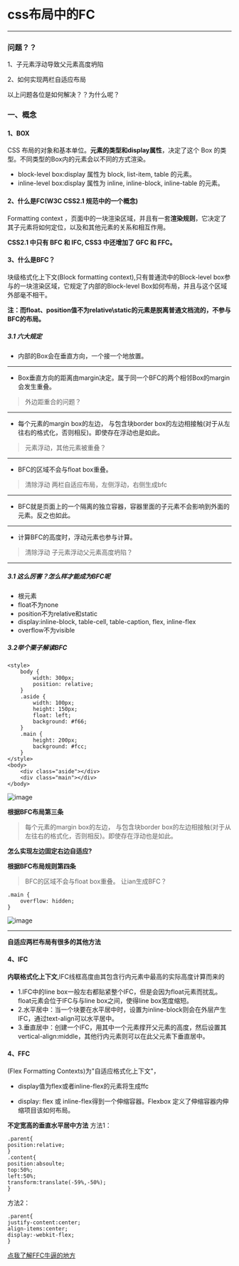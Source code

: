 # css布局中的FC

---

### 问题？？

1、子元素浮动导致父元素高度坍陷

2、如何实现两栏自适应布局

以上问题各位是如何解决？？为什么呢？

### 一、概念
#### 1、BOX
  CSS 布局的对象和基本单位。**元素的类型和display属性**，决定了这个 Box 的类型。不同类型的Box内的元素会以不同的方式渲染。

- block-level box:display 属性为 block, list-item, table 的元素。
- inline-level box:display 属性为 inline, inline-block, inline-table 的元素。

#### 2、什么是FC(W3C CSS2.1 规范中的一个概念)

Formatting context ，页面中的一块渲染区域，并且有一套**渲染规则**，它决定了其子元素将如何定位，以及和其他元素的关系和相互作用。

**CSS2.1 中只有 BFC 和 IFC, CSS3 中还增加了 GFC 和 FFC。**

#### 3、什么是BFC？
块级格式化上下文(Block formatting context),只有普通流中的Block-level box参与的一块渲染区域，它规定了内部的Block-level Box如何布局，并且与这个区域外部毫不相干。

**注：而float、position值不为relative\static的元素是脱离普通文档流的，不参与BFC的布局。**
##### 3.1 六大规定
- 内部的Box会在垂直方向，一个接一个地放置。

---

- Box垂直方向的距离由margin决定。属于同一个BFC的两个相邻Box的margin会发生重叠。

> 外边距重合的问题？

---

- 每个元素的margin box的左边， 与包含块border box的左边相接触(对于从左往右的格式化，否则相反)。即使存在浮动也是如此。

> 元素浮动，其他元素被重叠？

---

- BFC的区域不会与float box重叠。

> 清除浮动
> 两栏自适应布局，左侧浮动，右侧生成bfc

---
- BFC就是页面上的一个隔离的独立容器，容器里面的子元素不会影响到外面的元素。反之也如此。

---
- 计算BFC的高度时，浮动元素也参与计算。
> 清除浮动
> 子元素浮动父元素高度坍陷？

---
##### 3.1 这么厉害？怎么样才能成为BFC呢

- 根元素
- float不为none
- position不为relative和static
- display:inline-block, table-cell, table-caption, flex, inline-flex
- overflow不为visible


##### 3.2举个栗子解读BFC

```
<style>
    body {
        width: 300px;
        position: relative;
    }
    .aside {
        width: 100px;
        height: 150px;
        float: left;
        background: #f66;
    }
    .main {
        height: 200px;
        background: #fcc;
    }
</style>
<body>
    <div class="aside"></div>
    <div class="main"></div>
</body>
```
![image](https://mabiao8023.github.io/web-flex/float1.png)

**根据BFC布局第三条**
> 每个元素的margin box的左边， 与包含块border box的左边相接触(对于从左往右的格式化，否则相反)。即使存在浮动也是如此。

**怎么实现左边固定右边自适应?**

**根据BFC布局规则第四条**
> BFC的区域不会与float box重叠。
让ian生成BFC？

```
.main {
    overflow: hidden;
}
```

![image](https://mabiao8023.github.io/web-flex/float2.png)

---

**自适应两栏布局有很多的其他方法**

#### 4、IFC
**内联格式化上下文**,IFC线框高度由其包含行内元素中最高的实际高度计算而来的

- 1.IFC中的line box一般左右都贴紧整个IFC，但是会因为float元素而扰乱。float元素会位于IFC与与line box之间，使得line box宽度缩短。 
- 2.水平居中：当一个块要在水平居中时，设置为inline-block则会在外层产生IFC，通过text-align可以水平居中。
- 3.垂直居中：创建一个IFC，用其中一个元素撑开父元素的高度，然后设置其vertical-align:middle，其他行内元素则可以在此父元素下垂直居中。

#### 4、FFC
(Flex Formatting Contexts)为"自适应格式化上下文"，
- display值为flex或者inline-flex的元素将生成ffc

- display: flex 或 inline-flex得到一个伸缩容器。Flexbox 定义了伸缩容器内伸缩项目该如何布局。

**不定宽高的垂直水平居中方法**
方法1：
```
.parent{
position:relative;
}
.content{
position:absoulte;
top:50%;
left:50%;
transform:translate(-59%,-50%);
}
```
方法2：
```
.parent{
justify-content:center;
align-items:center;
display:-webkit-flex;
}
```
[点我了解FFC牛逼的地方](https://mabiao8023.github.io/web-flex/)
